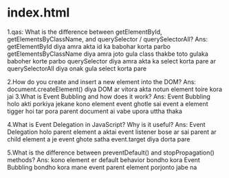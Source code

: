 # index.html
1.qas: What is the difference between getElementById, getElementsByClassName, and querySelector / querySelectorAll?
Ans: getElementById diya amra akta id ka babohar korta parbo getElementsByClassName diya amra joto gula class thakbe toto gulaka baboher korte parbo querySelector diya amra akta ka select korta pare ar querySelectorAll diya onak gula select korta pare


2.How do you create and insert a new element into the DOM?
Ans: document.createElement() diya DOM ar vitora akta notun element toire kora jai
3.What is Event Bubbling and how does it work?
Ans: Event Bubbling holo akti porkiya  jekane kono element event ghotle sai event a element tigger hoi tar pora parent document ai vabe upora uttha thaka

4.What is Event Delegation in JavaScript? Why is it useful?
Ans: Event Delegation holo parent element a aktai event listener bose ar sai parent ar child element a je  event ghote satha event.target diya dorta pare

5.What is the difference between preventDefault() and stopPropagation() methods?
Ans: kono element er default behavior bondho kora Event Bubbling bondho kora mane event parent element porjonto jabe na